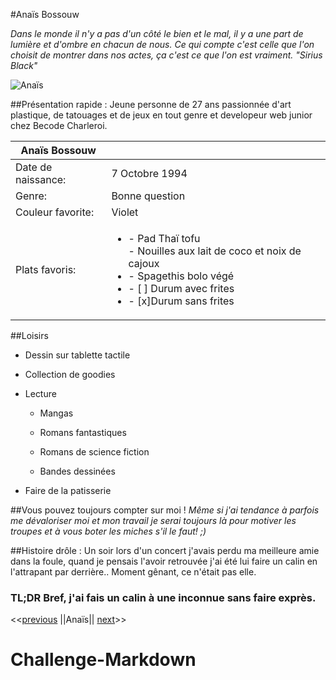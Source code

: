 
#Anaïs Bossouw

_Dans le monde il n'y a pas d'un côté le bien et le mal, il y a une part de lumière et d'ombre en chacun de nous. Ce qui compte c'est celle que l'on choisit de montrer dans nos actes, ça c'est ce que l'on est vraiment. "Sirius Black"_

![Anaïs](https://media-exp1.licdn.com/dms/image/C4E03AQHvj54m8bsRQA/profile-displayphoto-shrink_800_800/0/1624361218510?e=1649289600&v=beta&t=hlG_c3ryDpfJvcx1YJlCrwwVNYlELMldBtpVXlVK9v0) 


##Présentation rapide :
Jeune personne de 27 ans passionnée d'art plastique, de tatouages et de jeux en tout genre et developeur web junior chez Becode Charleroi.

| Anaïs Bossouw     |                |
|-------------------|----------------|
| Date de naissance:| 7 Octobre 1994 |
| Genre:            | Bonne question |
| Couleur favorite: | Violet         |
| Plats favoris:    |<ul><li>- Pad Thaï tofu</li></li>- Nouilles aux lait de coco et noix de cajoux</li><li>- Spagethis bolo végé</li><li>- [ ] Durum avec frites</li><li>- [x]Durum sans frites</li></ul> |

##Loisirs

* Dessin sur tablette tactile

* Collection de goodies

* Lecture

  * Mangas
  
  * Romans fantastiques

  * Romans de science fiction

  * Bandes dessinées

* Faire de la patisserie

##Vous pouvez toujours compter sur moi !
_Même si j'ai tendance à parfois me dévaloriser moi et mon travail je serai toujours là pour motiver les troupes et à vous boter les miches s'il le faut! ;)_

##Histoire drôle :
Un soir lors d'un concert j'avais perdu ma meilleure amie dans la foule, quand je pensais l'avoir retrouvée j'ai été lui faire un calin en l'attrapant par derrière.. Moment gênant, ce n'était pas elle.

### TL;DR Bref, j'ai fais un calin à une inconnue sans faire exprès.



<<[previous](https://trello.com/c/c9rgOz9e/9-amorynejpg) ||Anaïs|| [next](https://trello.com/c/CGqvrbNm/12-bastienjpg)>>


# Challenge-Markdown

